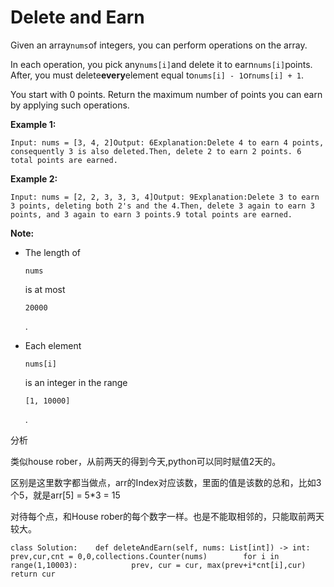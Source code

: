 # Delete and Earn

Given an array`nums`of integers, you can perform operations on the array.

In each operation, you pick any`nums[i]`and delete it to earn`nums[i]`points. After, you must delete**every**element equal to`nums[i] - 1`or`nums[i] + 1`.

You start with 0 points. Return the maximum number of points you can earn by applying such operations.

**Example 1:**

```text
Input: nums = [3, 4, 2]Output: 6Explanation:Delete 4 to earn 4 points, consequently 3 is also deleted.Then, delete 2 to earn 2 points. 6 total points are earned.
```

**Example 2:**

```text
Input: nums = [2, 2, 3, 3, 3, 4]Output: 9Explanation:Delete 3 to earn 3 points, deleting both 2's and the 4.Then, delete 3 again to earn 3 points, and 3 again to earn 3 points.9 total points are earned.
```

**Note:**

* The length of

  `nums`

  is at most

  `20000`

  .

* Each element

  `nums[i]`

  is an integer in the range

  `[1, 10000]`

  .

分析

类似house rober，从前两天的得到今天,python可以同时赋值2天的。

区别是这里数字都当做点，arr的Index对应该数，里面的值是该数的总和，比如3个5，就是arr\[5\] = 5\*3 = 15

对待每个点，和House rober的每个数字一样。也是不能取相邻的，只能取前两天较大。

```text
class Solution:    def deleteAndEarn(self, nums: List[int]) -> int:        prev,cur,cnt = 0,0,collections.Counter(nums)        for i in range(1,10003):            prev, cur = cur, max(prev+i*cnt[i],cur)        return cur
```

